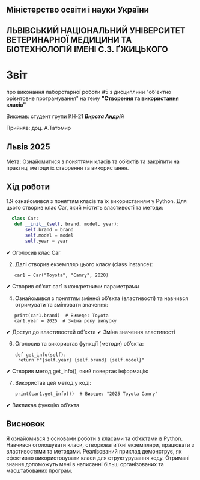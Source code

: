 ## Міністерство освіти і науки України

## ЛЬВІВСЬКИЙ НАЦІОНАЛЬНИЙ УНІВЕРСИТЕТ ВЕТЕРИНАРНОЇ МЕДИЦИНИ ТА БІОТЕХНОЛОГІЙ ІМЕНІ С.З. ҐЖИЦЬКОГО

# Звіт
про виконання лаборотарної роботи #5 з дисциплини "об'єктно орієнтовне програмування" на тему **"Створення та використання класів"**

Виконав: студент групи КН-21 ***Вирста Андрій***

Прийняв: доц. А.Татомир

## Львів 2025

Мета: Ознайомитися з поняттями класів та об’єктів та закріпити на практиці методи їх створення та використання.

## Хід роботи

1.Я ознайомився з поняттям класів та їх використанням у Python. Для цього створив клас Car, який містить властивості та методи:
 ```py
   class Car:
    def __init__(self, brand, model, year):
        self.brand = brand
        self.model = model
        self.year = year
```
✔ Оголосив клас Car

2. Далі створив екземпляр цього класу (class instance):
```
   car1 = Car("Toyota", "Camry", 2020)
```
✔ Створив об’єкт car1 з конкретними параметрами

4. Ознайомився з поняттям змінної об’єкта (властивості) та навчився отримувати та змінювати значення:
```
   print(car1.brand)  # Виведе: Toyota
   car1.year = 2025  # Зміна року випуску
```
✔ Доступ до властивостей об’єкта
✔ Зміна значення властивості

6. Оголосив та використав функції (методи) об’єкта:
   ```
   def get_info(self):
    return f"{self.year} {self.brand} {self.model}"
   ````
✔ Створив метод get_info(), який повертає інформацію

7. Використав цей метод у коді:
   ```
   print(car1.get_info())  # Виведе: "2025 Toyota Camry"
   ```
✔ Викликав функцію об’єкта

## Висновок
Я ознайомився з основами роботи з класами та об’єктами в Python. Навчився оголошувати класи, створювати їхні екземпляри, працювати з властивостями та методами. Реалізований приклад демонструє, як ефективно використовувати класи для структурування коду. Отримані знання допоможуть мені в написанні більш організованих та масштабованих програм.
